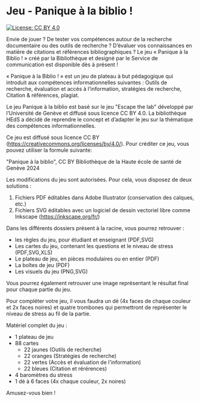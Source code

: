 # Jeu - Panique à la biblio !
[![License: CC BY 4.0](https://img.shields.io/badge/License-CC%20BY%204.0-lightgrey.svg)](https://creativecommons.org/licenses/by/4.0/)

Envie de jouer ? De tester vos compétences autour de la recherche documentaire ou des outils de recherche ? D’évaluer vos connaissances en matière de citations et références bibliographiques ? 
Le jeu « Panique à la Biblio ! » créé par la Bibliothèque et designé par le Service de communication est disponible dès à présent ! 

« Panique à la Biblio ! » est un jeu de plateau à but pédagogique qui introduit aux compétences informationnelles suivantes : 
Outils de recherche, évaluation et accès à l’information, stratégies de recherche, Citation & références, plagiat. 

Le jeu Panique à la biblio est basé sur le jeu "Escape the lab" développé par l’Université de Genève et diffusé sous licence CC BY 4.0.
La bibliothèque HEdS a décidé de reprendre le concept et d’adapter le jeu sur la thématique des compétences informationnelles. 

Ce jeu est diffusé sous licence CC BY (https://creativecommons.org/licenses/by/4.0/). Pour créditer ce jeu, vous pouvez utiliser la formule suivante:


"Panique à la biblio", CC BY Bibliothèque de la Haute école de santé de Genève 2024

Les modifications du jeu sont autorisées.
Pour cela, vous disposez de deux solutions :
1) Fichiers PDF éditables dans Adobe Illustrator (conservation des calques, etc.)
2) Fichiers SVG éditables avec un logiciel de dessin vectoriel libre comme Inkscape (https://inkscape.org/fr/)

Dans les différents dossiers présent à la racine, vous pourrez retrouver :
- les règles du jeu, pour étudiant et enseignant (PDF,SVG)
- Les cartes du jeu, contenant les questions et le niveau de stress (PDF,SVG,XLS)
- Le plateau de jeu, en pièces modulaires ou en entier (PDF)
- La boîtes de jeu (PDF)
- Les visuels du jeu (PNG,SVG)

Vous pourrez également retrouver une image représentant le résultat final pour chaque partie du jeu.

Pour compléter votre jeu, il vous faudra un dé (4x faces de chaque couleur et 2x faces noires) et quatre trombones qui permettront de représenter le niveau de stress au fil de la partie.

Matériel complet du jeu :
* 1 plateau de jeu
* 88 cartes
  - 22 jaunes (Outils de recherche)
  - 22 oranges (Stratégies de recherche)
  - 22 vertes (Accès et évaluation de l'information)
  - 22 bleues (Citation et rérérences)
* 4 baromètres du stress
* 1 dé à 6 faces (4x chaque couleur, 2x noires)

Amusez-vous bien !
